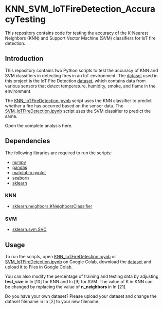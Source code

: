 # KNN_SVM_IoTFireDetection_AccuracyTesting
This repository contains code for testing the accuracy of the K-Nearest Neighbors (KNN) and Support Vector Machine (SVM) classifiers for IoT fire detection.

## Introduction
This repository contains two Python scripts to test the accuracy of KNN and SVM classifiers in detecting fires in an IoT environment. The [dataset](https://github.com/leviaaf/KNN_SVM_IoTFireDetection_AccuracyTesting/blob/7e88c54b21fe9e7821a5f33881781d5f2d74e840/Training%20Dataset.csv) used in this project is the IoT Fire Detection [dataset](https://github.com/leviaaf/KNN_SVM_IoTFireDetection_AccuracyTesting/blob/7e88c54b21fe9e7821a5f33881781d5f2d74e840/Training%20Dataset.csv), which contains data from various sensors that detect temperature, humidity, smoke, and flame in the environment.

The [KNN_IoTFireDetection.ipynb](https://github.com/leviaaf/KNN_SVM_IoTFireDetection_AccuracyTesting/blob/7e88c54b21fe9e7821a5f33881781d5f2d74e840/KNN_IoTFireDetection.ipynb) script uses the KNN classifier to predict whether a fire has occurred based on the sensor data. The [SVM_IoTFireDetection.ipynb](https://github.com/leviaaf/KNN_SVM_IoTFireDetection_AccuracyTesting/blob/7e88c54b21fe9e7821a5f33881781d5f2d74e840/SVM_IoTFireDetection.ipynb) script uses the SVM classifier to predict the same.

Open the complete analysis here.

## Dependencies
The following libraries are required to run the scripts:
- [numpy](https://numpy.org/)
- [pandas](https://pandas.pydata.org/)
- [matplotlib.pyplot](https://matplotlib.org/stable/api/pyplot_summary.html)
- [seaborn](https://seaborn.pydata.org/)
- [sklearn](https://scikit-learn.org/stable/)
### KNN
- [sklearn.neighbors.KNeighborsClassifier](https://scikit-learn.org/stable/modules/generated/sklearn.neighbors.KNeighborsClassifier.html)
### SVM
- [sklearn.svm.SVC](https://scikit-learn.org/stable/modules/generated/sklearn.svm.SVC.html)

## Usage
To run the scripts, open [KNN_IoTFireDetection.ipynb](https://github.com/leviaaf/KNN_SVM_IoTFireDetection_AccuracyTesting/blob/7e88c54b21fe9e7821a5f33881781d5f2d74e840/KNN_IoTFireDetection.ipynb) or [SVM_IoTFireDetection.ipynb](https://github.com/leviaaf/KNN_SVM_IoTFireDetection_AccuracyTesting/blob/7e88c54b21fe9e7821a5f33881781d5f2d74e840/SVM_IoTFireDetection.ipynb) on Google Colab, download the [dataset](https://github.com/leviaaf/KNN_SVM_IoTFireDetection_AccuracyTesting/blob/7e88c54b21fe9e7821a5f33881781d5f2d74e840/Training%20Dataset.csv) and upload it to Files in Google Colab.

You can also modify the percentage of training and testing data by adjusting **test_size** in In [10] for KNN and In [9] for SVM. The value of K in KNN can be changed by replacing the value of **n_neighbors** in In [21].

Do you have your own dataset? Please upload your dataset and change the dataset filename in In [2] to your new filename.
